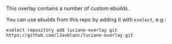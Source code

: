 This overlay contains a number of custom ebuilds.

You can use ebuilds from this repo by adding it with `eselect`, e.g.:
```
eselect repository add luciano-overlay git https://github.com/lJoublanc/luciano-overlay.git
```
